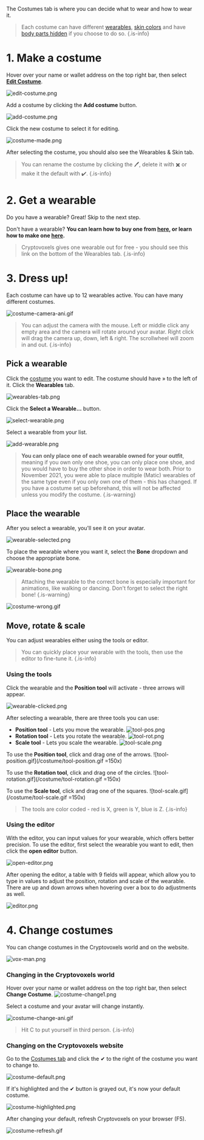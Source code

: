 The Costumes tab is where you can decide what to wear and how to wear it.

> Each costume can have different [wearables](/docs/Player_customization/Buy-a-Wearable), [skin colors](/docs/Player_customization/Avatar_skin) and have [body parts hidden](/docs/Player_customization/Avatar_skin#transparent-body-part) if you choose to do so. 
{.is-info}

# 1. Make a costume
Hover over your name or wallet address on the top right bar, then select **[Edit Costume](https://www.cryptovoxels.com/account/costumes)**.

![edit-costume.png](/costume/edit-costume.png)

Add a costume by clicking the **Add costume** button.

![add-costume.png](/costume/add-costume.png)

Click the new costume to select it for editing.

![costume-made.png](/costume/costume-made.png)

After selecting the costume, you should also see the Wearables & Skin tab.

> You can rename the costume by clicking the 🖊, delete it with ✖ or make it the default with ✔.
{.is-info}

# 2. Get a wearable
Do you have a wearable? Great! Skip to the next step. 

Don't have a wearable? **You can learn how to buy one from [here](/docs/Player_customization/Buy-a-Wearable), or learn how to make one [here](/docs/Player_customization/Create_a_wearable).**

> Cryptovoxels gives one wearable out for free - you should see this link on the bottom of the Wearables tab.
{.is-info}

# 3. Dress up!
Each costume can have up to 12 wearables active. You can have many different costumes.

![costume-camera-ani.gif](/costume/costume-camera-ani.gif)

> You can adjust the camera with the mouse. Left or middle click any empty area and the camera will rotate around your avatar. 
Right click will drag the camera up, down, left & right. The scrollwheel will zoom in and out.
{.is-info}

## Pick a wearable
Click the [costume](https://www.cryptovoxels.com/account/costumes) you want to edit. The costume should have » to the left of it.
Click the **Wearables** tab.

![wearables-tab.png](/costume/wearables-tab.png)

Click the **Select a Wearable...** button.

![select-wearable.png](/costume/select-wearable.png)

Select a wearable from your list.

![add-wearable.png](/costume/add-wearable.png)

> **You can only place one of each wearable owned for your outfit**, meaning if you own only one shoe, you can only place one shoe, and you would have to buy the other shoe in order to wear both. Prior to November 2021, you were able to place multiple (Matic) wearables of the same type even if you only own one of them - this has changed. If you have a costume set up beforehand, this will not be affected unless you modify the costume.
{.is-warning}

## Place the wearable
After you select a wearable, you'll see it on your avatar.

![wearable-selected.png](/costume/wearable-selected.png)

To place the wearable where you want it, select the **Bone** dropdown and choose the appropriate bone.

![wearable-bone.png](/costume/wearable-bone.png)

> Attaching the wearable to the correct bone is especially important for animations, like walking or dancing. Don't forget to select the right bone!
{.is-warning}

![costume-wrong.gif](/costume/costume-wrong.gif)

## Move, rotate & scale
You can adjust wearables either using the tools or editor.

> You can quickly place your wearable with the tools, then use the editor to fine-tune it.
{.is-info}

### Using the tools
Click the wearable and the **Position tool** will activate - three arrows will appear.

![wearable-clicked.png](/costume/wearable-clicked.png)

After selecting a wearable, there are three tools you can use:
- **Position tool** - Lets you move the wearable.
![tool-pos.png](/costume/tool-pos.png) 
- **Rotation tool** - Lets you rotate the wearable.
![tool-rot.png](/costume/tool-rot.png) 
- **Scale tool** - Lets you scale the wearable.
![tool-scale.png](/costume/tool-scale.png) 

To use the **Position tool**, click and drag one of the arrows.
![tool-position.gif](/costume/tool-position.gif =150x)

To use the **Rotation tool**, click and drag one of the circles.
![tool-rotation.gif](/costume/tool-rotation.gif =150x)

To use the **Scale tool**, click and drag one of the squares.
![tool-scale.gif](/costume/tool-scale.gif =150x)

> The tools are color coded - red is X, green is Y, blue is Z. 
{.is-info}


### Using the editor
With the editor, you can input values for your wearable, which offers better precision.
To use the editor, first select the wearable you want to edit, then click the **open editor** button.

![open-editor.png](/costume/open-editor.png)

After opening the editor, a table with 9 fields will appear, which allow you to type in values to adjust the position, rotation and scale of the wearable. 
There are up and down arrows when hovering over a box to do adjustments as well.

![editor.png](/costume/editor.png)

# 4. Change costumes
You can change costumes in the Cryptovoxels world and on the website.

![vox-man.png](/costume/vox-man.png)

### Changing in the Cryptovoxels world
Hover over your name or wallet address on the top right bar, then select **Change Costume**.
![costume-change1.png](/costume/costume-change1.png)

Select a costume and your avatar will change instantly.

![costume-change-ani.gif](/costume/costume-change-ani.gif)

> Hit C to put yourself in third person.
{.is-info}

### Changing on the Cryptovoxels website
Go to the [Costumes tab](https://www.cryptovoxels.com/account/costumes) and click the ✔ to the right of the costume you want to change to.

![costume-default.png](/costume/costume-default.png)

If it's highlighted and the ✔ button is grayed out, it's now your default costume.

![costume-highlighted.png](/costume/costume-highlighted.png)

After changing your default, refresh Cryptovoxels on your browser (F5).

![costume-refresh.gif](/costume/costume-refresh.gif)
